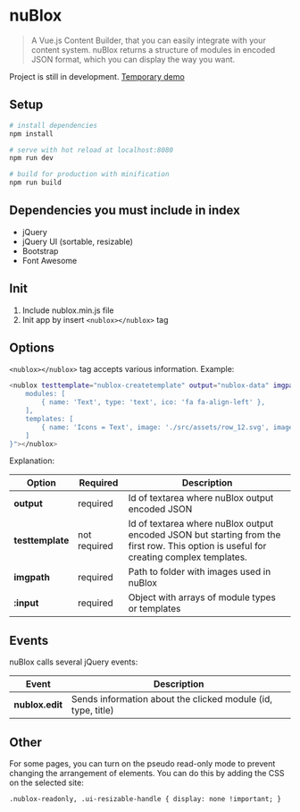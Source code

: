# nuBlox

> A Vue.js Content Builder, that you can easily integrate with your content system. nuBlox returns a structure of modules in encoded JSON format, which you can display the way you want.

Project is still in development. [Temporary demo](http://kulczy.github.io/nu-blox/)

## Setup

``` bash
# install dependencies
npm install

# serve with hot reload at localhost:8080
npm run dev

# build for production with minification
npm run build
```

## Dependencies you must include in index
* jQuery
* jQuery UI (sortable, resizable)
* Bootstrap
* Font Awesome

## Init
1. Include nublox.min.js file
2. Init app by insert ```<nublox></nublox>``` tag

## Options
```<nublox></nublox>``` tag accepts various information. Example:

``` bash
<nublox testtemplate="nublox-createtemplate" output="nublox-data" imgpath="src/assets/" :input="{
    modules: [
        { name: 'Text', type: 'text', ico: 'fa fa-align-left' },
    ],
    templates: [
        { name: 'Icons = Text', image: './src/assets/row_12.svg', imageWidth: 70, template: 'STRINGIFY_NUBLOX_MAP' }
    ]
}"></nublox>
```

Explanation:

Option | Required | Description
------------- | ------------- | -------------
**output** | required | Id of textarea where nuBlox output encoded JSON
**testtemplate** | not required | Id of textarea where nuBlox output encoded JSON but starting from the first row. This option is useful for creating complex templates.
**imgpath** | required| Path to folder with images used in nuBlox
**:input** | required| Object with arrays of module types or templates

## Events
nuBlox calls several jQuery events:

Event | Description
------------- | -------------
**nublox.edit** | Sends information about the clicked module (id, type, title)

## Other
For some pages, you can turn on the pseudo read-only mode to prevent changing the arrangement of elements. You can do this by adding the CSS on the selected site:
```
.nublox-readonly, .ui-resizable-handle { display: none !important; }
```
